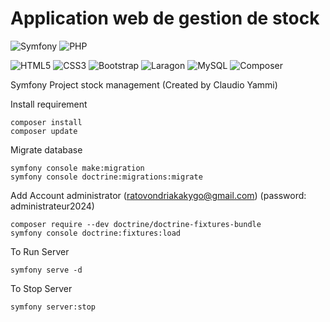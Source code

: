 # Application web de gestion de stock

![Symfony](https://img.shields.io/badge/symfony-%23000000.svg?style=for-the-badge&logo=symfony&logoColor=white)
![PHP](https://img.shields.io/badge/php-%23777BB4.svg?style=for-the-badge&logo=php&logoColor=white)

![HTML5](https://img.shields.io/badge/html5-%23E34F26.svg?style=for-the-badge&logo=html5&logoColor=white)
![CSS3](https://img.shields.io/badge/css3-%231572B6.svg?style=for-the-badge&logo=css3&logoColor=white)
![Bootstrap](https://img.shields.io/static/v1?style=for-the-badge&message=Bootstrap&color=7952B3&logo=Bootstrap&logoColor=FFFFFF&label=)
![Laragon](https://img.shields.io/static/v1?style=for-the-badge&message=Laragon&color=0E83CD&logo=Laragon&logoColor=FFFFFF&label=)
![MySQL](https://img.shields.io/static/v1?style=for-the-badge&message=MySQL&color=4479A1&logo=MySQL&logoColor=FFFFFF&label=)
![Composer](https://img.shields.io/static/v1?style=for-the-badge&message=Composer&color=885630&logo=Composer&logoColor=FFFFFF&label=)

Symfony Project stock management 
(Created by Claudio Yammi)

Install requirement 
```
composer install
composer update
```
Migrate database
```
symfony console make:migration
symfony console doctrine:migrations:migrate
```
Add Account administrator (ratovondriakakygo@gmail.com) (password: administrateur2024)
```
composer require --dev doctrine/doctrine-fixtures-bundle
symfony console doctrine:fixtures:load
```

To Run Server
```
symfony serve -d
```

To Stop Server
```
symfony server:stop
```




